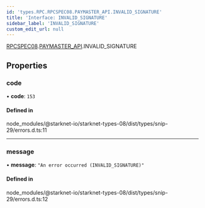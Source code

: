 ```yaml
---
id: 'types.RPC.RPCSPEC08.PAYMASTER_API.INVALID_SIGNATURE'
title: 'Interface: INVALID_SIGNATURE'
sidebar_label: 'INVALID_SIGNATURE'
custom_edit_url: null
---
```


[RPCSPEC08](../namespaces/types.RPC.RPCSPEC08.md).[PAYMASTER_API](../namespaces/types.RPC.RPCSPEC08.PAYMASTER_API.md).INVALID_SIGNATURE

## Properties

### code

• **code**: `153`

#### Defined in

node_modules/@starknet-io/starknet-types-08/dist/types/snip-29/errors.d.ts:11

---

### message

• **message**: `"An error occurred (INVALID_SIGNATURE)"`

#### Defined in

node_modules/@starknet-io/starknet-types-08/dist/types/snip-29/errors.d.ts:12
